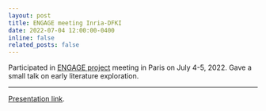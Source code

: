 ```yaml
---
layout: post
title: ENGAGE meeting Inria-DFKI
date: 2022-07-04 12:00:00-0400
inline: false
related_posts: false
---
```


Participated in <a href="https://engage.inria.fr/">ENGAGE project</a> meeting in Paris on July 4-5, 2022. Gave a small talk on early literature exploration.

***

<a href="https://engage.inria.fr/files/2022/07/simulation-based-inference-and-generative-nn.pdf">Presentation link</a>.
